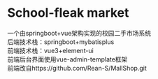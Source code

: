 # School-fleak market
一个由springboot+vue架构实现的校园二手市场系统     
后端技术栈：springboot+mybatisplus    
前端技术栈：vue3+element-ui     
前端后台界面使用vue-admin-template框架      
前端改自https://github.com/Rean-S/MallShop.git     
